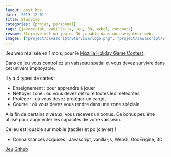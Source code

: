 ```yaml
---
layout: post.hbs
date: '2013-12-01'
title: Sturvive
categories: [projet, personnel]
tags: [javascript, vanilla-js, jeu, 3D, webgl, concours]
resume: Sturvive est un jeu en 3d jouable dans un navigateur web.
images: ["project/Javascript/Sturvive/logo.png", "project/Javascript/Sturvive/menu.png", "project/Javascript/Sturvive/0.png", "project/Javascript/Sturvive/1.png", "project/Javascript/Sturvive/2.png", "project/Javascript/Sturvive/3.png", "project/Javascript/Sturvive/4.png", "project/Javascript/Sturvive/bonus.png", "project/Javascript/Sturvive/maps.png"]
---
```

Jeu web réalisée en 1 mois, pour le <a href="https://blog.mozilla.org/blog/2013/12/05/unleash-the-game-creator-in-you-by-entering-our-holiday-gaming-competition/" target="_blank">Mozilla Holiday Game Contest</a>.

Dans ce jeu vous controllez un vaisseau spatial et vous devez survivre dans cet univers impitoyable.

Il y a 4 types de cartes :
* Enseignement : pour apprendre à jouer
* Nettoyer zone : où vous devez détruire toutes les météorites
* Protéger : où vous devez protéger un cargot
* Course : où vous devez vous rendre dans une zone spéciale

A la fin de certains niveaux, vous recevez un bonus. Ce bonus peu être utilisé pour augmenter les capacités de votre vaisseau.

Ce jeu est jouable sur mobile (tactile) et pc (clavier) ! 

* Connaissances acquises : Javascript, vanilla-js, WebGl, GooEngine, 3D

<div class="container-link">
  <a href="http://manland.github.io/sturvive" target="_blank">Jeu</a>
  <a href="https://github.com/manland/sturvive" target="_blank">Github</a>
</div>
